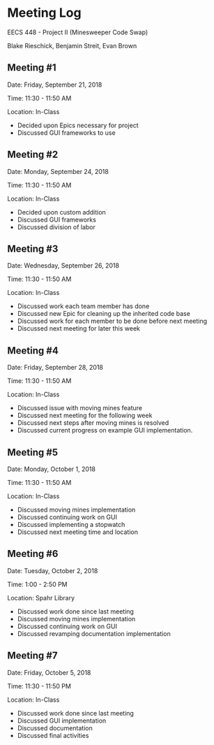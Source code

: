 # Meeting Log
EECS 448 - Project II (Minesweeper Code Swap)

Blake Rieschick, Benjamin Streit, Evan Brown

## Meeting \#1
Date: Friday, September 21, 2018

Time: 11:30 - 11:50 AM

Location: In-Class

  * Decided upon Epics necessary for project
  * Discussed GUI frameworks to use

## Meeting \#2
Date: Monday, September 24, 2018

Time: 11:30 - 11:50 AM

Location: In-Class

  * Decided upon custom addition
  * Discussed GUI frameworks
  * Discussed division of labor

## Meeting \#3
Date: Wednesday, September 26, 2018

Time: 11:30 - 11:50 AM

Location: In-Class

  * Discussed work each team member has done
  * Discussed new Epic for cleaning up the inherited code base
  * Discussed work for each member to be done before next meeting
  * Discussed next meeting for later this week

## Meeting \#4
Date: Friday, September 28, 2018

Time: 11:30 - 11:50 AM

Location: In-Class

  * Discussed issue with moving mines feature
  * Discussed next meeting for the following week
  * Discussed next steps after moving mines is resolved
  * Discussed current progress on example GUI implementation.

## Meeting \#5
Date: Monday, October 1, 2018

Time: 11:30 - 11:50 AM

Location: In-Class

  * Discussed moving mines implementation
  * Discussed continuing work on GUI
  * Discussed implementing a stopwatch
  * Discussed next meeting time and location

## Meeting \#6
Date: Tuesday, October 2, 2018

Time: 1:00 - 2:50 PM

Location: Spahr Library

  * Discussed work done since last meeting
  * Discussed moving mines implementation
  * Discussed continuing work on GUI
  * Discussed revamping documentation implementation

## Meeting \#7
Date: Friday, October 5, 2018

Time: 11:30 - 11:50 PM

Location: In-Class

  * Discussed work done since last meeting
  * Discussed GUI implementation
  * Discussed documentation
  * Discussed final activities

